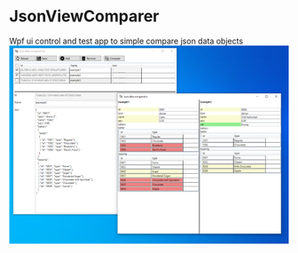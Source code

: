 # JsonViewComparer
Wpf ui control and test app to simple compare json data objects
![Screenshot](./Screenshot/JsonDataComparerScreen.PNG)
